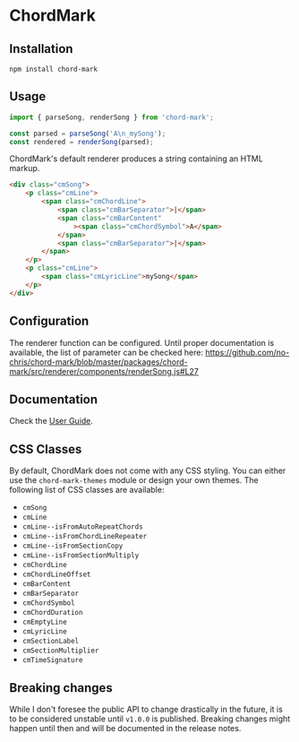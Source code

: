 # ChordMark

## Installation

```shell
npm install chord-mark
```

## Usage

```javascript
import { parseSong, renderSong } from 'chord-mark';

const parsed = parseSong('A\n_mySong');
const rendered = renderSong(parsed);
```

ChordMark's default renderer produces a string containing an HTML markup.

```html
<div class="cmSong">
	<p class="cmLine">
		<span class="cmChordLine">
			<span class="cmBarSeparator">|</span>
			<span class="cmBarContent"
				><span class="cmChordSymbol">A</span>
			</span>
			<span class="cmBarSeparator">|</span>
		</span>
	</p>
	<p class="cmLine">
		<span class="cmLyricLine">mySong</span>
	</p>
</div>
```

## Configuration

The renderer function can be configured.
Until proper documentation is available, the list of parameter can be checked here: https://github.com/no-chris/chord-mark/blob/master/packages/chord-mark/src/renderer/components/renderSong.js#L27

## Documentation

Check the [User Guide](https://chordmark.netlify.app).

## CSS Classes

By default, ChordMark does not come with any CSS styling.
You can either use the `chord-mark-themes` module or design your own themes.
The following list of CSS classes are available:

-   `cmSong`
-   `cmLine`
-   `cmLine--isFromAutoRepeatChords`
-   `cmLine--isFromChordLineRepeater`
-   `cmLine--isFromSectionCopy`
-   `cmLine--isFromSectionMultiply`
-   `cmChordLine`
-   `cmChordLineOffset`
-   `cmBarContent`
-   `cmBarSeparator`
-   `cmChordSymbol`
-   `cmChordDuration`
-   `cmEmptyLine`
-   `cmLyricLine`
-   `cmSectionLabel`
-   `cmSectionMultiplier`
-   `cmTimeSignature`

## Breaking changes

While I don't foresee the public API to change drastically in the future, it is to be considered unstable until `v1.0.0` is published.
Breaking changes might happen until then and will be documented in the release notes.
